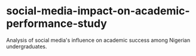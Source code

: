# social-media-impact-on-academic-performance-study
Analysis of social media's influence on academic success among Nigerian undergraduates.
